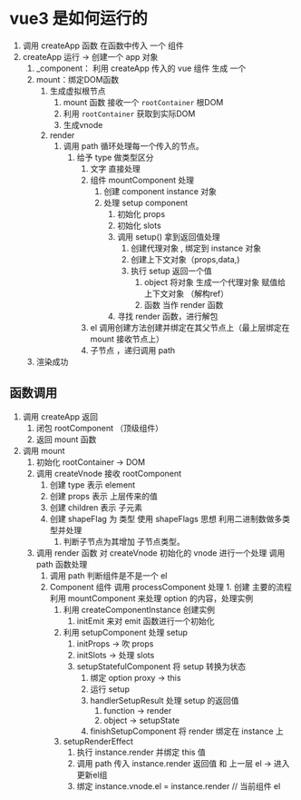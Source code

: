 # vue3 是如何运行的
1. 调用 createApp 函数 在函数中传入 一个 组件 
2. createApp 运行 -> 创建一个 app 对象
   1. _component： 利用 createApp 传入的 vue 组件 生成 一个 
   2. mount：绑定DOM函数
      1. 生成虚拟根节点
         1. mount 函数 接收一个 `rootContainer` 根DOM
         2. 利用 `rootContainer` 获取到实际DOM
         3. 生成vnode
      2. render
         1. 调用 path 循环处理每一个传入的节点。
            1. 给予 type 做类型区分
               1. 文字 直接处理
               2. 组件 mountComponent 处理
                  1. 创建 component instance 对象
                  2. 处理 setup component
                     1. 初始化 props
                     2. 初始化 slots
                     3. 调用 setup() 拿到返回值处理
                        1. 创建代理对象 , 绑定到 instance 对象
                        2. 创建上下文对象（props,data,)
                        3. 执行 setup 返回一个值
                           1. object 将对象 生成一个代理对象 赋值给 上下文对象 （解构ref）
                           2. 函数 当作 render 函数
                     4. 寻找 render 函数，进行解包
               3. el 调用创建方法创建并绑定在其父节点上（最上层绑定在 mount 接收节点上）
               4. 子节点 ，递归调用 path 
   3. 渲染成功
## 函数调用
1. 调用 createApp 返回
   1. 闭包 rootComponent （顶级组件） 
   2. 返回 mount 函数
2. 调用 mount
   1. 初始化 rootContainer -> DOM
   2. 调用 createVnode 接收 rootComponent
      1. 创建 type 表示 element 
      2. 创建 props 表示 上层传来的值
      3. 创建 children 表示 子元素
      4. 创建 shapeFlag 为 类型 使用 shapeFlags 思想 利用二进制数做多类型并处理
         1. 判断子节点为其增加 子节点类型。
   3. 调用 render 函数 对 createVnode 初始化的 vnode 进行一个处理 调用 path 函数处理
      1. 调用 path 判断组件是不是一个 el
        1. Component 组件 调用 processComponent 处理
          1. 创建 主要的流程 利用 mountComponent 来处理 option 的内容，处理实例
            1. 利用 createComponentInstance 创建实例
               1. initEmit 来对 emit 函数进行一个初始化
            2. 利用 setupComponent 处理 setup 
               1. initProps -> 吹 props
               2. initSlots -> 处理 slots
               3. setupStatefulComponent 将 setup 转换为状态 
                  1. 绑定 option proxy -> this
                  2. 运行 setup 
                  3. handlerSetupResult 处理 setup 的返回值 
                     1. function -> render
                     2. object -> setupState
                  4. finishSetupComponent 将 render 绑定在 instance 上
            3. setupRenderEffect
               1. 执行 instance.render 并绑定 this 值
               2. 调用 path 传入 instance.render  返回值 和 上一层 el -> 进入更新el组
               3. 绑定 instance.vnode.el = instance.render // 当前组件 el

